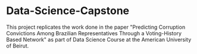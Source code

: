 # Data-Science-Capstone
This project replicates the work done in the paper "Predicting Corruption Convictions Among Brazilian Representatives Through a Voting-History Based Network" as part of Data Science Course at the American University of Beirut.
